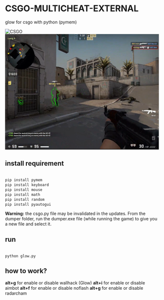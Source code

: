 # CSGO-MULTICHEAT-EXTERNAL

glow for csgo with python (pymem)

![CSGO](https://prod.assets.earlygamecdn.com/images/csgo-2.jpg?mtime=1678019572 "CSGO ARTWORK")
![1](https://github.com/kinite-gp/CSGO-GLOW-EXTERNAL/blob/main/pic/1.png "1")

## install requirement

```commandline

pip install pymem
pip install keyboard
pip install mouse
pip install math
pip install random
pip install pyautogui

```

**Warning:** the csgo.py file may be invalidated in the updates. From the dumper folder, run the dumper.exe file (while running the game) to give you a new file and select it.

## run

```commandline

python glow.py

```

## how to work?

**alt+g** for enable or disable wallhack (Glow)
**alt+i** for enable or disable aimbot
**alt+f** for enable or disable noflash
**alt+g** for enable or disable radarcham
